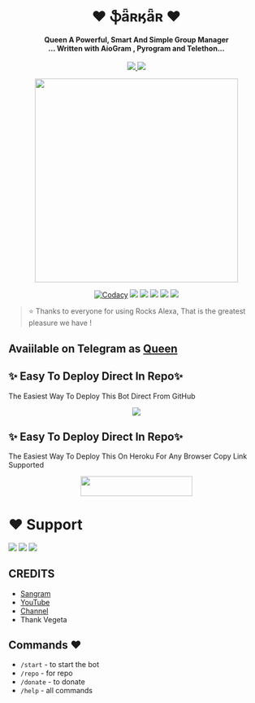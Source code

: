 
<h1 align="center"><b>❤️ ֆǟʀӄǟʀ ❤️</b></h1>

<h4 align="center">Queen A Powerful, Smart And Simple Group Manager <br> ... Written with AioGram , Pyrogram and Telethon...</h4>
<p align='center'>
  <a href="https://www.python.org/" alt="made-with-python"> <img src="https://img.shields.io/badge/Made%20with-Python-1f425f.svg?style=flat-square&logo=python&color=blue" /> </a>
  <a href="https://github.com/nirbhay4x/ManageRobot/graphs/commit-activity" alt="Maintenance"> <img src="https://img.shields.io/badge/Maintained%3F-yes-green.svg?style=flat-square" /> </a>
</p>

<p align="center"><a href="https://t.me/OpSangram"><img src="https://telegra.ph/file/7ae68204eacb4fb716e21.jpg" width="400"></a></p>

<p align="center">
    <a href="https://app.codacy.com/manual/Itz-Sangram/ManageRobot/dashboard"> <img src="https://img.shields.io/codacy/grade/4d58f2a402b54aed8a7d95f7add45a81?color=brightgreen&logo=codacy&logoColor=green&style=for-the-badge" alt="Codacy" /></a>
    <a href="https://github.com/Itz-Sangram/ManageRobot"> <img src="https://img.shields.io/github/repo-size/Itz-Sangram/ManageRobot?color=orange&logo=github&logoColor=green&style=for-the-badge" /></a>
    <a href="https://github.com/Itz-Sangram/ManageRobot/commits/prince"> <img src="https://img.shields.io/github/last-commit/Itz-Sangram/ManageRobot?color=brown&logo=github&logoColor=green&style=for-the-badge" /></a>
    <a href="https://github.com/Itz-Sangram/ManageRobot/issues"> <img src="https://img.shields.io/github/issues/Itz-Sangram/ManageRobot?color=blueviolet&logo=github&logoColor=green&style=for-the-badge" /></a>
    <a href="https://github.com/Itz-Sangram/ManageRobot/network/members"> <img src="https://img.shields.io/github/forks/Itz-Sangram/ManageRobot?color=red&logo=github&logoColor=green&style=for-the-badge" /></a>  
    <a href="https://pypi.org/project/Telethon/"> <img src="https://img.shields.io/pypi/v/telethon?color=yellow&label=telethon&logo=python&logoColor=green&style=for-the-badge" /></a>
</p>

> ⭐️ Thanks to everyone for using Rocks Alexa, That is the greatest pleasure we have !

## Avaiilable on Telegram as [Queen](https://t.me/ManagementXrobot)

## ✨ Easy To Deploy Direct In Repo✨

The Easiest Way To Deploy This Bot Direct From GitHub

<p align="center"><a href="https://heroku.com/deploy"><img src="https://www.herokucdn.com/deploy/button.svg"></a>

## ✨ Easy To Deploy Direct In Repo✨

The Easiest Way To Deploy This On Heroku For Any Browser Copy Link Supported

<p align="center"><a href="https://heroku.com/deploy?template=https://github.com/Itz-Sangram/ManageRobot"> <img src="https://img.shields.io/badge/Deploy%20To%20Heroku-black?style=for-the-badge&logo=heroku" width="220" height="38.45"/></a></p>
 
 
# ❤️ Support
<a href="https://t.me/WCFnetwork"><img src="https://img.shields.io/badge/Join-Telegram%20Channel-red.svg?logo=Telegram"></a>
<a href="https://t.me/WorldChattingFriendsWCF"><img src="https://img.shields.io/badge/Join-Telegram%20Group-blue.svg?logo=telegram"></a>
<a href="https://t.me/LegendDps"><img src="https://img.shields.io/badge/Give-Me%20Heart-blue.svg?logo=telegram"></a>


## CREDITS

- [Sangram](https://t.me/OpSangram)
- [YouTube](https://www.youtube.com/c/JankariKiDuniya)
- [Channel](https://t.me/Officials_Sangram)
- Thank Vegeta

## Commands ❤️

- `/start` - to start the bot
- `/repo` - for repo
- `/donate` - to donate
- `/help` - all commands
